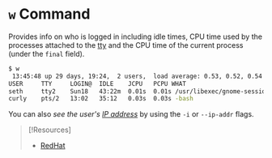 
# `w` Command
Provides info on who is logged in including idle times, CPU time used by the processes attached to the [tty](../../../computers/linux/terminal-tty-shell.md) and the CPU time of the current process (under the `final` field).
```bash
$ w
 13:45:48 up 29 days, 19:24,  2 users,  load average: 0.53, 0.52, 0.54
USER     TTY     LOGIN@  IDLE    JCPU   PCPU WHAT
seth     tty2    Sun18   43:22m  0.01s  0.01s /usr/libexec/gnome-session-binary
curly    pts/2   13:02   35:12   0.03s  0.03s -bash
```
You can also *see the user's [IP address](../networking/IP-addresses.md)* by using the `-i` or `--ip-addr` flags.

> [!Resources]
> - [RedHat](https://www.redhat.com/sysadmin/monitor-users-linux)